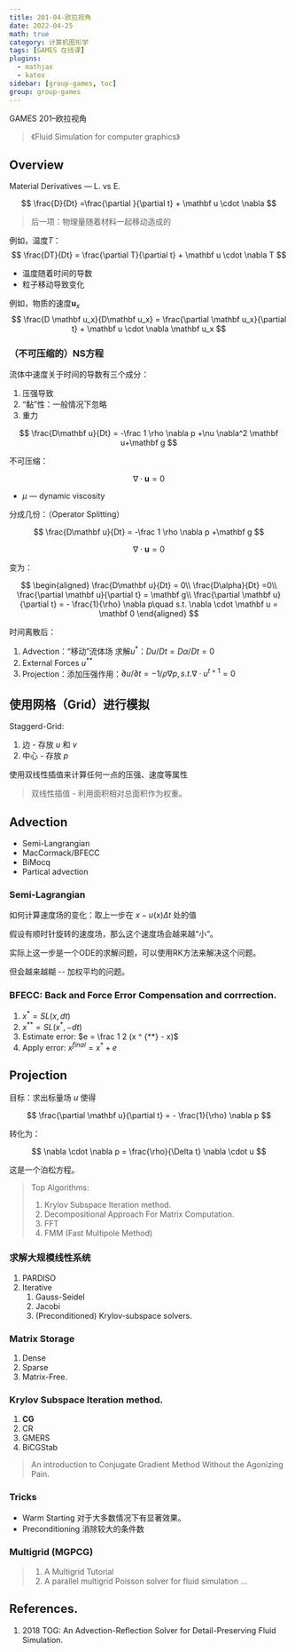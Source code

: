 ```yaml
---
title: 201-04-欧拉视角
date: 2022-04-25
math: true
category: 计算机图形学
tags: [GAMES 在线课]
plugins:
  - mathjax
  - katex
sidebar: [group-games, toc]
group: group-games
---
```


GAMES 201–欧拉视角

<!--more-->

> 《Fluid Simulation for computer graphics》

## Overview

Material Derivatives — L. vs E.

$$
\frac{D}{Dt} =\frac{\partial }{\partial t} + \mathbf u \cdot \nabla
$$

> 后一项：物理量随着材料一起移动造成的

例如，温度$T$：
$$
\frac{DT}{Dt} = \frac{\partial T}{\partial t} + \mathbf u \cdot \nabla T
$$

- 温度随着时间的导数
- 粒子移动导致变化

例如，物质的速度$\mathbf u_x$
$$
\frac{D \mathbf u_x}{D\mathbf u_x} = \frac{\partial  \mathbf u_x}{\partial t} + \mathbf u \cdot \nabla \mathbf u_x
$$

### （不可压缩的）NS方程


流体中速度关于时间的导数有三个成分：

1. 压强导致
2. “黏”性：一般情况下忽略
3. 重力

$$
\frac{D\mathbf u}{Dt} = -\frac 1 \rho \nabla p  +\nu \nabla^2 \mathbf u+\mathbf g
$$

不可压缩：

$$
\nabla \cdot \mathbf u = 0
$$

- $\mu$ — dynamic viscosity

分成几份：（Operator Splitting）

$$
\frac{D\mathbf u}{Dt} = -\frac 1 \rho \nabla p  +\mathbf g
$$

$$
\nabla \cdot \mathbf u = 0
$$

变为：

$$
\begin{aligned}
\frac{D\mathbf u}{Dt}  = 0\\
\frac{D\alpha}{Dt}  =0\\
\frac{\partial \mathbf u}{\partial t} = \mathbf g\\
\frac{\partial \mathbf u}{\partial t} = - \frac{1}{\rho} \nabla p\quad s.t. \nabla \cdot \mathbf u = \mathbf 0
\end{aligned}
$$

时间离散后：

1. Advection：“移动”流体场 求解$u^*$：$Du/Dt = D\alpha / Dt = 0$
2. External Forces $u^{**}$
3. Projection：添加压强作用：$\partial u / \partial t = -1/\rho \nabla p, s.t. \nabla \cdot u^{t+1} = 0$

## 使用网格（Grid）进行模拟

Staggerd-Grid: 

1. 边 - 存放 $u$ 和 $v$
2. 中心 - 存放 $p$

使用双线性插值来计算任何一点的压强、速度等属性

> 双线性插值 - 利用面积相对总面积作为权重。

## Advection

- Semi-Langrangian
- MacCormack/BFECC
- BiMocq
- Partical advection

### Semi-Lagrangian

如何计算速度场的变化：取上一步在 $x-u(x) \Delta t$ 处的值

假设有顺时针旋转的速度场，那么这个速度场会越来越“小”。

实际上这一步是一个ODE的求解问题，可以使用RK方法来解决这个问题。

但会越来越糊 -- 加权平均的问题。

### BFECC: Back and Force Error Compensation and corrrection.

1. $x^* = SL(x, dt)$
2. $x^{**} = SL(x^*, - dt)$
3. Estimate error: $e = \frac 1 2 (x ^ {**} - x)$
4. Apply error: $x^{final} = x^* + e$

## Projection

目标：求出标量场 $u$ 使得
 
$$
\frac{\partial \mathbf u}{\partial t} = - \frac{1}{\rho} \nabla p
$$

转化为：

$$
\nabla \cdot \nabla p = \frac{\rho}{\Delta t} \nabla \cdot u
$$

这是一个泊松方程。

> Top Algorithms:
> 
> 1. Krylov Subspace Iteration method.
> 2. Decompositional Approach For Matrix Computation.
> 3. FFT
> 4. FMM (Fast Multipole Method)

### 求解大规模线性系统

1. PARDISO
2. Iterative
    1. Gauss-Seidel
    2. Jacobi
    3. (Preconditioned) Krylov-subspace solvers.

### Matrix Storage

1. Dense
2. Sparse
3. Matrix-Free.

### Krylov Subspace Iteration method.

1. **CG**
2. CR
3. GMERS
4. BiCGStab

> An introduction to Conjugate Gradient Method Without the Agonizing Pain.

### Tricks

- Warm Starting 对于大多数情况下有显著效果。
- Preconditioning 消除较大的条件数

### Multigrid (MGPCG)

> 1. A Multigrid Tutorial
> 2. A parallel multigrid Poisson solver for fluid simulation ...

## References.

1. 2018 TOG: An Advection-Reflection Solver for Detail-Preserving Fluid Simulation.
